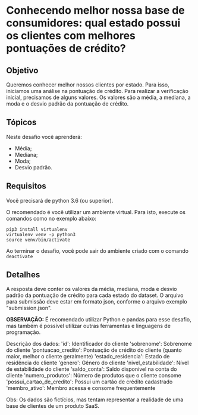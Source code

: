 # Conhecendo melhor nossa base de consumidores: qual estado possui os clientes com melhores pontuações de crédito?

## Objetivo

Queremos conhecer melhor nossos clientes por estado. Para isso, iniciamos uma análise na pontuação de crédito. 
Para realizar a verificação inicial, precisamos de alguns valores.
Os valores são a média, a mediana, a moda e o desvio padrão da pontuação de crédito.

## Tópicos

Neste desafio você aprenderá:

- Média;
- Mediana;
- Moda;
- Desvio padrão.

## Requisitos

Você precisará de python 3.6 (ou superior).

O recomendado é você utilizar um ambiente virtual. Para isto, execute os comandos como no exemplo abaixo:

    pip3 install virtualenv
    virtualenv venv -p python3
    source venv/bin/activate 

Ao terminar o desafio, você pode sair do ambiente criado com o comando `deactivate`

## Detalhes

A resposta deve conter os valores da média, mediana, moda e desvio padrão da pontuação de crédito para cada estado do dataset.
O arquivo para submissão deve estar em formato json, conforme o arquivo exemplo "submission.json".

**OBSERVAÇÃO:**  É recomendado utilizar Python e pandas para esse desafio, mas também é possível utilizar outras ferramentas e linguagens de programação.

Descrição dos dados:
'id': Identificador do cliente
'sobrenome': Sobrenome do cliente
'pontuacao_credito': Pontuação de crédito do cliente (quanto maior, melhor o cliente geralmente)
'estado_residencia': Estado de residência do cliente
'genero': Gênero do cliente
'nivel_estabilidade': Nível de estabilidade do cliente
'saldo_conta': Saldo disponível na conta do cliente
'numero_produtos': Número de produtos que o cliente consome
'possui_cartao_de_credito': Possui um cartão de crédito cadastrado
'membro_ativo': Membro acessa e consome frequentemente

Obs: Os dados são fictícios, mas tentam representar a realidade de uma base de clientes de um produto SaaS. 




